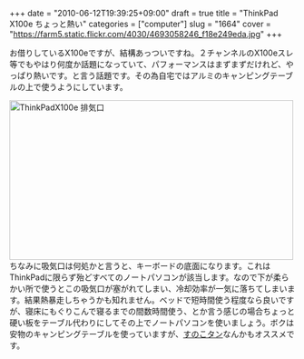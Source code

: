 +++
date = "2010-06-12T19:39:25+09:00"
draft = true
title = "ThinkPad X100e ちょっと熱い"
categories = ["computer"]
slug = "1664"
cover = "https://farm5.static.flickr.com/4030/4693058246_f18e249eda.jpg"
+++

お借りしているX100eですが、結構あっついですね。２チャンネルのX100eスレ等でもやはり何度か話題になっていて、パフォーマンスはまずまずだけれど、やっぱり熱いです。と言う話題です。その為自宅ではアルミのキャンピングテーブルの上で使うようにしています。

<a href="https://www.flickr.com/photos/keruru/4693058246/" title="ThinkPadX100e 排気口 by けるる, on Flickr"><img src="https://farm5.static.flickr.com/4030/4693058246_f18e249eda.jpg" width="500" height="281" alt="ThinkPadX100e 排気口" /></a>
ちなみに吸気口は何処かと言うと、キーボードの底面になります。これはThinkPadに限らず殆どすべてのノートパソコンが該当します。なので下が柔らかい所で使うとこの吸気口が塞がれてしまい、冷却効率が一気に落ちてしまいます。結果熱暴走しちゃうかも知れません。ベッドで短時間使う程度なら良いですが、寝床にもぐりこんで寝るまでの間数時間使う、とか言う感じの場合ちょっと硬い板をテーブル代わりにしてその上でノートパソコンを使いましょう。ボクは安物のキャンピングテーブルを使っていますが、<a href="http://www.sunokotan.com/sunoko/index.html">すのこタン</a>なんかもオススメです。
